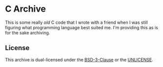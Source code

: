 # C Archive

This is some really *old* C code that I wrote with a friend when I was still figuring what programming language best suited me. I'm providing this as is for the sake archiving.

## License

This archive is dual-licensed under the [BSD-3-Clause](COPYING) or the [UNLICENSE](UNLICENSE).
